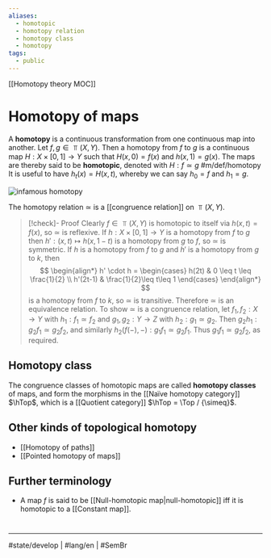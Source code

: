```yaml
---
aliases:
  - homotopic
  - homotopy relation
  - homotopy class
  - homotopy
tags:
  - public
---
```

[[Homotopy theory MOC]]
# Homotopy of maps

A **homotopy** is a continuous transformation from one continuous map into another.
Let $f,g \in \Top(X,Y)$.
Then a homotopy from $f$ to $g$ is a continuous map $H : X \times [0,1] \to Y$ such that $H(x, 0)  = f(x)$ and $h(x,1) = g(x)$. 
The maps are thereby said to be **homotopic**, denoted with $H: f \simeq g$ #m/def/homotopy
It is useful to have $h_{t}(x) = H(x,t)$, whereby we can say $h_{0} = f$ and $h_{1} = g$.

![infamous homotopy](https://upload.wikimedia.org/wikipedia/commons/2/26/Mug_and_Torus_morph.gif#invert)

The homotopy relation $\simeq$ is a [[congruence relation]] on $\Top(X,Y)$.

> [!check]- Proof
> Clearly $f \in \Top(X,Y)$ is homotopic to itself via $h(x,t) = f(x)$,
> so $\simeq$ is reflexive.
> If $h : X \times [0,1] \to Y$ is a homotopy from $f$ to $g$
> then $h' : (x,t) \mapsto h(x, 1-t)$ is a homotopy from $g$ to $f$,
> so $\simeq$ is symmetric.
> If $h$ is a homotopy from $f$ to $g$ and $h'$ is a homotopy from $g$ to $k$,
> then
> $$
> \begin{align*}
> h' \cdot h = \begin{cases}
> h(2t) & 0 \leq t \leq \frac{1}{2} \\
> h'(2t-1)  & \frac{1}{2}\leq t\leq 1
> \end{cases}
> \end{align*}
> $$
> is a homotopy from $f$ to $k$,
> so $\simeq$ is transitive.
> Therefore $\simeq$ is an equivalence relation.
> To show $\simeq$ is a congruence relation, let $f_{1},f_{2} : X \to Y$ with $h_{1}: f_{1} \simeq f_{2}$ and $g_{1},g_{2} : Y \to Z$ with $h_{2}: g_{1} \simeq g_{2}$.
> Then $g_{2}h_{1} : g_{2}f_{1} \simeq g_{2}f_{2}$,
> and similarly $h_{2}(f(-), -) : g_{1}f_{1} \simeq g_{2}f_{1}$.
> Thus $g_{1}f_{1} \simeq g_{2}f_{2}$, as required.

## Homotopy class

The congruence classes of homotopic maps are called **homotopy classes** of maps,
and form the morphisms in the [[Naïve homotopy category]] $\hTop$,
which is a [[Quotient category]] $\hTop = \Top / {\simeq}$.

## Other kinds of topological homotopy

- [[Homotopy of paths]]
- [[Pointed homotopy of maps]]

## Further terminology

- A map $f$ is said to be [[Null-homotopic map|null-homotopic]] iff it is homotopic to a [[Constant map]].

#
---
#state/develop | #lang/en | #SemBr
